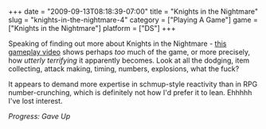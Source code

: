 +++
date = "2009-09-13T08:18:39-07:00"
title = "Knights in the Nightmare"
slug = "knights-in-the-nightmare-4"
category = ["Playing A Game"]
game = ["Knights in the Nightmare"]
platform = ["DS"]
+++

Speaking of finding out more about Knights in the Nightmare - <a href="http://www.gametrailers.com/video/to-the-knights-in/34781">this gameplay video</a> shows perhaps <i>too</i> much of the game, or more precisely, how <i>utterly terrifying</i> it apparently becomes.  Look at all the dodging, item collecting, attack making, timing, numbers, explosions, what the fuck?

It appears to demand more expertise in schmup-style reactivity than in RPG number-crunching, which is definitely not how I'd prefer it to lean.  Ehhhhh I've lost interest.

<i>Progress: Gave Up</i>